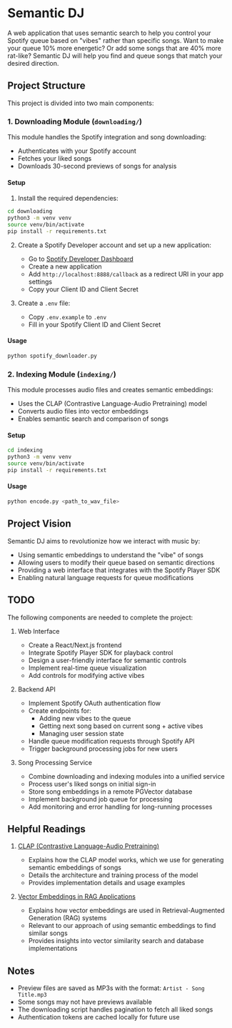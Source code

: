 # Semantic DJ

A web application that uses semantic search to help you control your Spotify queue based on "vibes" rather than specific songs. Want to make your queue 10% more energetic? Or add some songs that are 40% more rat-like? Semantic DJ will help you find and queue songs that match your desired direction.

## Project Structure

This project is divided into two main components:

### 1. Downloading Module (`downloading/`)

This module handles the Spotify integration and song downloading:
- Authenticates with your Spotify account
- Fetches your liked songs
- Downloads 30-second previews of songs for analysis

#### Setup
1. Install the required dependencies:
```bash
cd downloading
python3 -m venv venv
source venv/bin/activate
pip install -r requirements.txt
```

2. Create a Spotify Developer account and set up a new application:
   - Go to [Spotify Developer Dashboard](https://developer.spotify.com/dashboard)
   - Create a new application
   - Add `http://localhost:8888/callback` as a redirect URI in your app settings
   - Copy your Client ID and Client Secret

3. Create a `.env` file:
   - Copy `.env.example` to `.env`
   - Fill in your Spotify Client ID and Client Secret

#### Usage
```bash
python spotify_downloader.py
```

### 2. Indexing Module (`indexing/`)

This module processes audio files and creates semantic embeddings:
- Uses the CLAP (Contrastive Language-Audio Pretraining) model
- Converts audio files into vector embeddings
- Enables semantic search and comparison of songs

#### Setup
```bash
cd indexing
python3 -m venv venv
source venv/bin/activate
pip install -r requirements.txt
```

#### Usage
```bash
python encode.py <path_to_wav_file>
```

## Project Vision

Semantic DJ aims to revolutionize how we interact with music by:
- Using semantic embeddings to understand the "vibe" of songs
- Allowing users to modify their queue based on semantic directions
- Providing a web interface that integrates with the Spotify Player SDK
- Enabling natural language requests for queue modifications

## TODO

The following components are needed to complete the project:

1. Web Interface
   - Create a React/Next.js frontend
   - Integrate Spotify Player SDK for playback control
   - Design a user-friendly interface for semantic controls
   - Implement real-time queue visualization
   - Add controls for modifying active vibes

2. Backend API
   - Implement Spotify OAuth authentication flow
   - Create endpoints for:
     - Adding new vibes to the queue
     - Getting next song based on current song + active vibes
     - Managing user session state
   - Handle queue modification requests through Spotify API
   - Trigger background processing jobs for new users

3. Song Processing Service
   - Combine downloading and indexing modules into a unified service
   - Process user's liked songs on initial sign-in
   - Store song embeddings in a remote PGVector database
   - Implement background job queue for processing
   - Add monitoring and error handling for long-running processes

## Helpful Readings

1. [CLAP (Contrastive Language-Audio Pretraining)](https://github.com/LAION-AI/CLAP?tab=readme-ov-file)
   - Explains how the CLAP model works, which we use for generating semantic embeddings of songs
   - Details the architecture and training process of the model
   - Provides implementation details and usage examples

2. [Vector Embeddings in RAG Applications](https://wandb.ai/mostafaibrahim17/ml-articles/reports/Vector-Embeddings-in-RAG-Applications--Vmlldzo3OTk1NDA5)
   - Explains how vector embeddings are used in Retrieval-Augmented Generation (RAG) systems
   - Relevant to our approach of using semantic embeddings to find similar songs
   - Provides insights into vector similarity search and database implementations

## Notes

- Preview files are saved as MP3s with the format: `Artist - Song Title.mp3`
- Some songs may not have previews available
- The downloading script handles pagination to fetch all liked songs
- Authentication tokens are cached locally for future use 